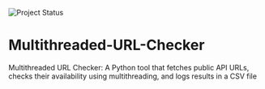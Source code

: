 ![Project Status](https://img.shields.io/badge/status-in_progress-yellow)

# Multithreaded-URL-Checker
Multithreaded URL Checker: A Python tool that fetches public API URLs, checks their availability using multithreading, and logs results in a CSV file
